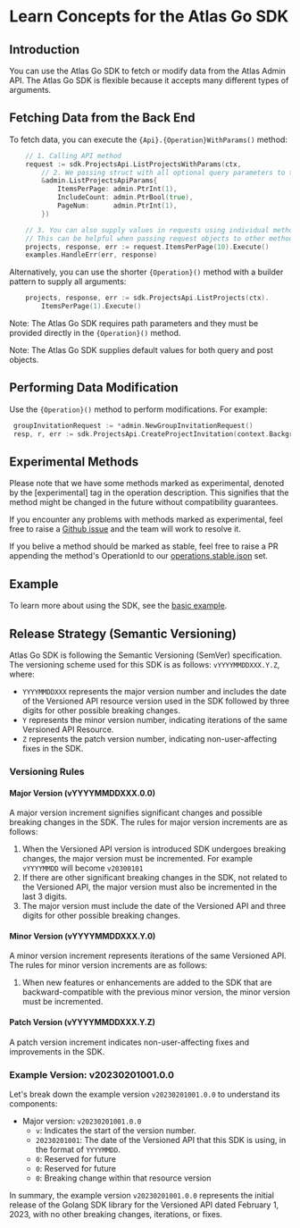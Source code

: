 # Learn Concepts for the Atlas Go SDK

## Introduction

You can use the Atlas Go SDK to fetch or modify data from the Atlas Admin API.
The Atlas Go SDK is flexible because it accepts many different types of arguments.

## Fetching Data from the Back End

To fetch data, you can execute the `{Api}.{Operation}WithParams()` method:

```go 
	// 1. Calling API method
	request := sdk.ProjectsApi.ListProjectsWithParams(ctx,
		// 2. We passing struct with all optional query parameters to the request
		&admin.ListProjectsApiParams{
			ItemsPerPage: admin.PtrInt(1),
			IncludeCount: admin.PtrBool(true),
			PageNum:      admin.PtrInt(1),
		})

	// 3. You can also supply values in requests using individual methods
	// This can be helpful when passing request objects to other methods. 
	projects, response, err := request.ItemsPerPage(10).Execute()
	examples.HandleErr(err, response)
```

Alternatively, you can use the shorter `{Operation}()` method with a builder pattern to supply all arguments:

```go
    projects, response, err := sdk.ProjectsApi.ListProjects(ctx).
	    ItemsPerPage(1).Execute()
```

Note: The Atlas Go SDK requires path parameters and they must be provided directly in the `{Operation}()` method.

Note: The Atlas Go SDK supplies default values for both query and post objects.


## Performing Data Modification

Use the `{Operation}()` method to perform modifications. For example:


```go
 groupInvitationRequest := *admin.NewGroupInvitationRequest() 
 resp, r, err := sdk.ProjectsApi.CreateProjectInvitation(context.Background(), groupId, &groupInvitationRequest).Execute()
```

## Experimental Methods

Please note that we have some methods marked as experimental, denoted by the [experimental] tag in the operation description. 
This signifies that the method might be changed in the future without compatibility guarantees.

If you encounter any problems with methods marked as experimental, feel free to raise a [Github issue](https://github.com/mongodb/atlas-sdk-go/issues/new/choose) and the team will work to resolve it.

If you belive a method should be marked as stable, feel free to raise a PR appending the method's OperationId to our [operations.stable.json](https://github.com/mongodb/atlas-sdk-go/blob/main/tools/transformer/src/operations.stable.json) set.

## Example

To learn more about using the SDK, see the [basic example](https://github.com/mongodb/atlas-sdk-go/blob/main/examples/basic/basic.go).


## Release Strategy (Semantic Versioning)

Atlas Go SDK is following the Semantic Versioning (SemVer) specification. The versioning scheme used for this SDK is as follows: `vYYYYMMDDXXX.Y.Z`, where:

- `YYYYMMDDXXX` represents the major version number and includes the date of the Versioned API resource version used in the SDK followed by three digits for other possible breaking changes.
- `Y` represents the minor version number, indicating iterations of the same Versioned API Resource.
- `Z` represents the patch version number, indicating non-user-affecting fixes in the SDK.

### Versioning Rules

#### Major Version (vYYYYMMDDXXX.0.0)

A major version increment signifies significant changes and possible breaking changes in the SDK. The rules for major version increments are as follows:

1. When the Versioned API version is introduced SDK undergoes breaking changes, the major version must be incremented.
For example `vYYYYMMDD` will become `v20300101`
2. If there are other significant breaking changes in the SDK, not related to the Versioned API, the major version must also be incremented in the last 3 digits.
3. The major version must include the date of the Versioned API and three digits for other possible breaking changes.

#### Minor Version (vYYYYMMDDXXX.Y.0)

A minor version increment represents iterations of the same Versioned API. The rules for minor version increments are as follows:

1. When new features or enhancements are added to the SDK that are backward-compatible with the previous minor version, the minor version must be incremented.

#### Patch Version (vYYYYMMDDXXX.Y.Z)

A patch version increment indicates non-user-affecting fixes and improvements in the SDK. 

### Example Version: v20230201001.0.0

Let's break down the example version `v20230201001.0.0` to understand its components:

- Major version: `v20230201001.0.0`
  - `v`: Indicates the start of the version number.
  - `20230201001`: The date of the Versioned API that this SDK is using, in the format of `YYYYMMDD`.
  - `0`: Reserved for future
  - `0`: Reserved for future
  - `0`: Breaking change within that resource version

In summary, the example version `v20230201001.0.0` represents the initial release of the Golang SDK library for the Versioned API dated February 1, 2023, with no other breaking changes, iterations, or fixes.



